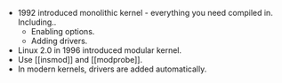 * 1992 introduced monolithic kernel - everything you need compiled in. Including..
	* Enabling options.
	* Adding drivers.
* Linux 2.0 in 1996 introduced modular kernel.
* Use [[insmod]] and [[modprobe]].
* In modern kernels, drivers are added automatically.
